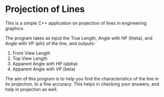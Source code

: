 # Projection of Lines
This is a simple C++ application on projection of lines in engineering graphics.

The program takes as input the True Length, Angle with HP (theta), and Angle with VP (phi) of the line, and outputs-
1.  Front View Length
2.  Top View Length
3.  Apparent Angle with HP (alpha)
4.  Apparent Angle with VP (beta)

The aim of this program is to help you find the characteristics of the line in its projection, to a fine accuracy. This helps in checking your answers, and help in projection as well.

